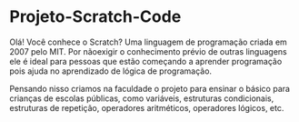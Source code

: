 # Projeto-Scratch-Code

Olá! Você conhece o Scratch? Uma linguagem de programação criada em 2007 pelo MIT. 
Por nãoexigir o conhecimento prévio de outras linguagens ele é ideal para pessoas que estão começando a aprender programação pois ajuda no aprendizado de lógica de programação.

Pensando nisso criamos na faculdade o projeto para ensinar o básico para crianças de escolas públicas, como variáveis, estruturas condicionais, estruturas de repetição, operadores aritméticos, operadores lógicos, etc.
